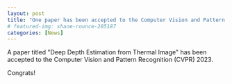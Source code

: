 ```yaml
---
layout: post
title: "One paper has been accepted to the Computer Vision and Pattern Recognition (CVPR) 2023"
# featured-img: shane-rounce-205187
categories: [News]
---
```


A paper titled "Deep Depth Estimation from Thermal Image" has been accepted to the Computer Vision and Pattern Recognition (CVPR) 2023.

Congrats!
